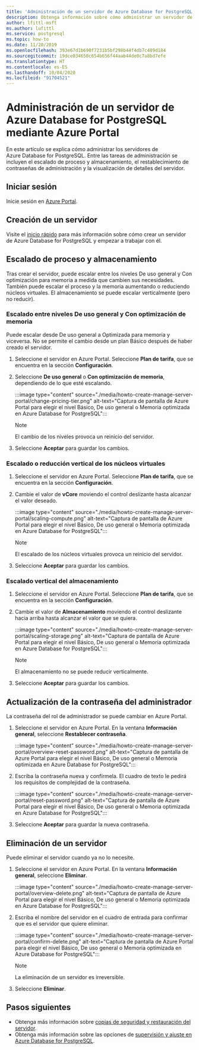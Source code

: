 ```yaml
---
title: 'Administración de un servidor de Azure Database for PostgreSQL: Azure Portal'
description: Obtenga información sobre cómo administrar un servidor de Azure Database for PostgreSQL desde Azure Portal.
author: lfittl-msft
ms.author: lufittl
ms.service: postgresql
ms.topic: how-to
ms.date: 11/20/2019
ms.openlocfilehash: 393e67d1b690f7231b5bf298b44f4db7c489d184
ms.sourcegitcommit: 19dce034650c654b656f44aab44de0c7a8bd7efe
ms.translationtype: HT
ms.contentlocale: es-ES
ms.lasthandoff: 10/04/2020
ms.locfileid: "91704521"
---
```

# <a name="manage-an-azure-database-for-postgresql-server-using-the-azure-portal"></a>Administración de un servidor de Azure Database for PostgreSQL mediante Azure Portal

En este artículo se explica cómo administrar los servidores de Azure Database for PostgreSQL. Entre las tareas de administración se incluyen el escalado de proceso y almacenamiento, el restablecimiento de contraseñas de administración y la visualización de detalles del servidor.

## <a name="sign-in"></a>Iniciar sesión

Inicie sesión en [Azure Portal](https://portal.azure.com).

## <a name="create-a-server"></a>Creación de un servidor

Visite el [inicio rápido](quickstart-create-server-database-portal.md) para más información sobre cómo crear un servidor de Azure Database for PostgreSQL y empezar a trabajar con él.

## <a name="scale-compute-and-storage"></a>Escalado de proceso y almacenamiento

Tras crear el servidor, puede escalar entre los niveles De uso general y Con optimización para memoria a medida que cambien sus necesidades. También puede escalar el proceso y la memoria aumentando o reduciendo núcleos virtuales. El almacenamiento se puede escalar verticalmente (pero no reducir).

### <a name="scale-between-general-purpose-and-memory-optimized-tiers"></a>Escalado entre niveles De uso general y Con optimización de memoria

Puede escalar desde De uso general a Optimizada para memoria y viceversa. No se permite el cambio desde un plan Básico después de haber creado el servidor.

1. Seleccione el servidor en Azure Portal. Seleccione **Plan de tarifa**, que se encuentra en la sección **Configuración**.

2. Seleccione **De uso general** o **Con optimización de memoria**, dependiendo de lo que esté escalando.

   :::image type="content" source="./media/howto-create-manage-server-portal/change-pricing-tier.png" alt-text="Captura de pantalla de Azure Portal para elegir el nivel Básico, De uso general o Memoria optimizada en Azure Database for PostgreSQL":::

   > [!NOTE]
   > El cambio de los niveles provoca un reinicio del servidor.

3. Seleccione **Aceptar** para guardar los cambios.

### <a name="scale-vcores-up-or-down"></a>Escalado o reducción vertical de los núcleos virtuales

1. Seleccione el servidor en Azure Portal. Seleccione **Plan de tarifa**, que se encuentra en la sección **Configuración**.

2. Cambie el valor de **vCore** moviendo el control deslizante hasta alcanzar el valor deseado.

   :::image type="content" source="./media/howto-create-manage-server-portal/scaling-compute.png" alt-text="Captura de pantalla de Azure Portal para elegir el nivel Básico, De uso general o Memoria optimizada en Azure Database for PostgreSQL":::

   > [!NOTE]
   > El escalado de los núcleos virtuales provoca un reinicio del servidor.

3. Seleccione **Aceptar** para guardar los cambios.

### <a name="scale-storage-up"></a>Escalado vertical del almacenamiento

1. Seleccione el servidor en Azure Portal. Seleccione **Plan de tarifa**, que se encuentra en la sección **Configuración**.

2. Cambie el valor de **Almacenamiento** moviendo el control deslizante hacia arriba hasta alcanzar el valor que se quiera.

   :::image type="content" source="./media/howto-create-manage-server-portal/scaling-storage.png" alt-text="Captura de pantalla de Azure Portal para elegir el nivel Básico, De uso general o Memoria optimizada en Azure Database for PostgreSQL":::

   > [!NOTE]
   > El almacenamiento no se puede reducir verticalmente.

3. Seleccione **Aceptar** para guardar los cambios.

## <a name="update-admin-password"></a>Actualización de la contraseña del administrador

La contraseña del rol de administrador se puede cambiar en Azure Portal.

1. Seleccione el servidor en Azure Portal. En la ventana **Información general**, seleccione **Restablecer contraseña**.

   :::image type="content" source="./media/howto-create-manage-server-portal/overview-reset-password.png" alt-text="Captura de pantalla de Azure Portal para elegir el nivel Básico, De uso general o Memoria optimizada en Azure Database for PostgreSQL":::

2. Escriba la contraseña nueva y confírmela. El cuadro de texto le pedirá los requisitos de complejidad de la contraseña.

   :::image type="content" source="./media/howto-create-manage-server-portal/reset-password.png" alt-text="Captura de pantalla de Azure Portal para elegir el nivel Básico, De uso general o Memoria optimizada en Azure Database for PostgreSQL":::

3. Seleccione **Aceptar** para guardar la nueva contraseña.

## <a name="delete-a-server"></a>Eliminación de un servidor

Puede eliminar el servidor cuando ya no lo necesite. 

1. Seleccione el servidor en Azure Portal. En la ventana **Información general**, seleccione **Eliminar**.

   :::image type="content" source="./media/howto-create-manage-server-portal/overview-delete.png" alt-text="Captura de pantalla de Azure Portal para elegir el nivel Básico, De uso general o Memoria optimizada en Azure Database for PostgreSQL":::

2. Escriba el nombre del servidor en el cuadro de entrada para confirmar que es el servidor que quiere eliminar.

   :::image type="content" source="./media/howto-create-manage-server-portal/confirm-delete.png" alt-text="Captura de pantalla de Azure Portal para elegir el nivel Básico, De uso general o Memoria optimizada en Azure Database for PostgreSQL":::

   > [!NOTE]
   > La eliminación de un servidor es irreversible.

3. Seleccione **Eliminar**.

## <a name="next-steps"></a>Pasos siguientes

- Obtenga más información sobre [copias de seguridad y restauración del servidor](howto-restore-server-portal.md).
- Obtenga más información sobre las opciones de [supervisión y ajuste en Azure Database for PostgreSQL](concepts-monitoring.md).
